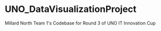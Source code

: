 # UNO_DataVisualizationProject
Millard North Team 1's Codebase for Round 3 of UNO IT Innovation Cup
